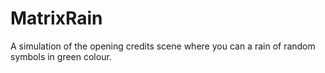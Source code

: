 # MatrixRain
A simulation of the opening credits scene where you can a rain of random symbols in green colour. 
